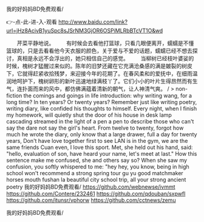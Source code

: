 
我的好妈妈BD免费观看/




👉-点-此-进-入-观看  http://www.baidu.com/link?url=jHz8AcivB1yuSpc8sJSrNM3GjOR6OSPiMLRbBTcVT1O&wd




　　芹菜平静地说。
　　有时候会去看他打篮球，只看几眼便离开，蠕蠕是不懂篮球的，只是去看看他今天衣服的颜色，关于爱与不爱的话题，蠕蠕已经不想去探讨，真相是永远不会浮出的，她只相信自己的感觉。
　　当柳树已经枝叶婆娑的时候，槐树才猛醒过来似的。陈年的旧梦还藏在它充满沧桑感的满是皴裂的树皮下，它就得赶紧收拾残梦，来迎接今年的花期了。在春风柔和的爱抚中，在细雨温润地呵护下，槐树卵形的新叶迅速地绿满枝丫了。它们小小的叶片生得昂然而有生气，连扑面而来的风中，都仿佛满蕴着清新的朝气，让人神清气爽。
/ > non-fiction the comings and goings in life introduction: why writing wang, for a long time?
In ten years?
Or twenty years?
Remember just like writing poetry, writing diary, like confided his thoughts to himself.
Every night, when I finish my homework, will quietly shut the door of his house in desk lamp cascading streamed in the light of a pen a pen to describe those who can't say the dare not say the girl's heart.
From twelve to twenty, forgot how much he wrote the diary, only know that a large drawer, full a day for twenty years,
Don't have love together first to see LAN is in the gym, we are the same friends Cuan even, I love this sport.
Met, she held out his hand, said: "hello, evaluation of son, have heard your name, let's meet at last."
How this sentence make me confused, she and others say so?
When she saw my confusion, you softly whispered to me: "hey hey, you know, being in high school won't recommend a strong spring tour gu yu good matchmaker horses mouth fushan la beautiful city school trip, all your strong ancient poetry
我的好妈妈BD免费观看/ https://github.com/webnewse/ivmmt
https://github.com/Contere/232461
https://github.com/qdouban/sxpwfl
https://github.com/itunsr/vphorw
https://github.com/cctnews/zemu





我的好妈妈BD免费观看/

